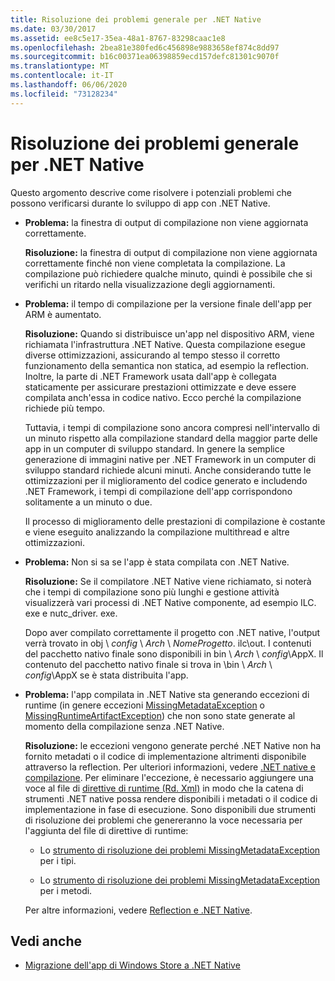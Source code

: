 ```yaml
---
title: Risoluzione dei problemi generale per .NET Native
ms.date: 03/30/2017
ms.assetid: ee8c5e17-35ea-48a1-8767-83298caac1e8
ms.openlocfilehash: 2bea81e380fed6c456898e9883658ef874c8dd97
ms.sourcegitcommit: b16c00371ea06398859ecd157defc81301c9070f
ms.translationtype: MT
ms.contentlocale: it-IT
ms.lasthandoff: 06/06/2020
ms.locfileid: "73128234"
---
```

# <a name="net-native-general-troubleshooting"></a>Risoluzione dei problemi generale per .NET Native

Questo argomento descrive come risolvere i potenziali problemi che possono verificarsi durante lo sviluppo di app con .NET Native.

- **Problema:** la finestra di output di compilazione non viene aggiornata correttamente.

  **Risoluzione:** la finestra di output di compilazione non viene aggiornata correttamente finché non viene completata la compilazione. La compilazione può richiedere qualche minuto, quindi è possibile che si verifichi un ritardo nella visualizzazione degli aggiornamenti.

- **Problema:** il tempo di compilazione per la versione finale dell'app per ARM è aumentato.

  **Risoluzione:** Quando si distribuisce un'app nel dispositivo ARM, viene richiamata l'infrastruttura .NET Native. Questa compilazione esegue diverse ottimizzazioni, assicurando al tempo stesso il corretto funzionamento della semantica non statica, ad esempio la reflection. Inoltre, la parte di .NET Framework usata dall'app è collegata staticamente per assicurare prestazioni ottimizzate e deve essere compilata anch'essa in codice nativo. Ecco perché la compilazione richiede più tempo.

  Tuttavia, i tempi di compilazione sono ancora compresi nell'intervallo di un minuto rispetto alla compilazione standard della maggior parte delle app in un computer di sviluppo standard.  In genere la semplice generazione di immagini native per .NET Framework in un computer di sviluppo standard richiede alcuni minuti.  Anche considerando tutte le ottimizzazioni per il miglioramento del codice generato e includendo .NET Framework, i tempi di compilazione dell'app corrispondono solitamente a un minuto o due.

  Il processo di miglioramento delle prestazioni di compilazione è costante e viene eseguito analizzando la compilazione multithread e altre ottimizzazioni.

- **Problema:** Non si sa se l'app è stata compilata con .NET Native.

  **Risoluzione:** Se il compilatore .NET Native viene richiamato, si noterà che i tempi di compilazione sono più lunghi e gestione attività visualizzerà vari processi di .NET Native componente, ad esempio ILC. exe e nutc_driver. exe.

  Dopo aver compilato correttamente il progetto con .NET native, l'output verrà trovato in obj \\ *config* \  *Arch* \\ *NomeProgetto*. ilc\out.  I contenuti del pacchetto nativo finale sono disponibili in bin \\ *Arch* \\ *config*\AppX. Il contenuto del pacchetto nativo finale si trova in \bin \\ *Arch* \\ *config*\AppX se è stata distribuita l'app.

- **Problema:** l'app compilata in .NET Native sta generando eccezioni di runtime (in genere eccezioni [MissingMetadataException](missingmetadataexception-class-net-native.md) o [MissingRuntimeArtifactException](missingruntimeartifactexception-class-net-native.md)) che non sono state generate al momento della compilazione senza .NET Native.

  **Risoluzione:** le eccezioni vengono generate perché .NET Native non ha fornito metadati o il codice di implementazione altrimenti disponibile attraverso la reflection. Per ulteriori informazioni, vedere [.NET native e compilazione](net-native-and-compilation.md). Per eliminare l'eccezione, è necessario aggiungere una voce al file di [direttive di runtime (Rd. Xml)](runtime-directives-rd-xml-configuration-file-reference.md) in modo che la catena di strumenti .NET native possa rendere disponibili i metadati o il codice di implementazione in fase di esecuzione. Sono disponibili due strumenti di risoluzione dei problemi che genereranno la voce necessaria per l'aggiunta del file di direttive di runtime:

  - Lo [strumento di risoluzione dei problemi MissingMetadataException](https://dotnet.github.io/native/troubleshooter/type.html) per i tipi.

  - Lo [strumento di risoluzione dei problemi MissingMetadataException](https://dotnet.github.io/native/troubleshooter/method.html) per i metodi.

  Per altre informazioni, vedere [Reflection e .NET Native](reflection-and-net-native.md).

## <a name="see-also"></a>Vedi anche

- [Migrazione dell'app di Windows Store a .NET Native](migrating-your-windows-store-app-to-net-native.md)
